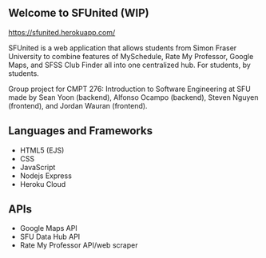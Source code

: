 ## Welcome to SFUnited (WIP)

https://sfunited.herokuapp.com/

SFUnited is a web application that allows students from Simon Fraser University to combine features of MySchedule, Rate My Professor, Google Maps, and SFSS Club Finder all into one centralized hub. For students, by students.

Group project for CMPT 276: Introduction to Software Engineering at SFU made by Sean Yoon (backend), Alfonso Ocampo (backend), Steven Nguyen (frontend), and Jordan Wauran (frontend).

## Languages and Frameworks
- HTML5 (EJS)
- CSS
- JavaScript
- Nodejs Express
- Heroku Cloud

## APIs
- Google Maps API
- SFU Data Hub API
- Rate My Professor API/web scraper

